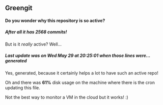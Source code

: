 ## Greengit

#### Do you wonder why this repository is so active?

##### After all it has 2568 commits!

But is it *really* active? Well...

##### Last update was on Wed May 29 at 20:25:01 when those lines were... generated

Yes, generated, because it certainly helps a lot to have such an active repo!

Oh and there was **61%** disk usage on the machine
where there is the cron updating this file.

Not the best way to monitor a VM in the cloud but it works! :)
